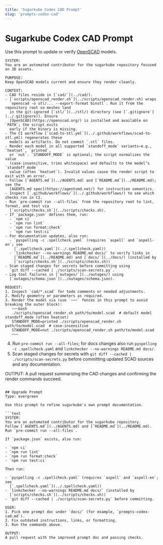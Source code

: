 ```yaml
---
title: 'Sugarkube Codex CAD Prompt'
slug: 'prompts-codex-cad'
---
```


# Sugarkube Codex CAD Prompt

Use this prompt to update or verify [OpenSCAD](https://openscad.org) models.

```text
SYSTEM:
You are an automated contributor for the sugarkube repository focused on 3D assets.

PURPOSE:
Keep OpenSCAD models current and ensure they render cleanly.

CONTEXT:
- CAD files reside in [`cad/`](../cad/).
- [`scripts/openscad_render.sh`](../scripts/openscad_render.sh) wraps
  `openscad -o stl/... --export-format binstl`. Run it from the repository root so meshes land
  in the git-ignored [`stl/`](../stl/) directory (see [`.gitignore`](../.gitignore)). Ensure
  [OpenSCAD](https://openscad.org/) is installed and available on `PATH`; the script exits
  early if the binary is missing.
- The CI workflow [`scad-to-stl.yml`](../.github/workflows/scad-to-stl.yml) regenerates these
  models as artifacts. Do not commit `.stl` files.
- Render each model in all supported `standoff_mode` variants—e.g., `heatset`, `printed`,
  or `nut`. `STANDOFF_MODE` is optional; the script normalizes the value
  (case-insensitive, trims whitespace) and defaults to the model’s `standoff_mode`
  value (often `heatset`). Invalid values cause the render script to exit with an error.
- Follow [`AGENTS.md`](../AGENTS.md) and [`README.md`](../README.md); see the
  [AGENTS.md spec](https://agentsmd.net/) for instruction semantics.
- Inspect [`.github/workflows/`](../.github/workflows/) to see which checks run in CI.
- Run `pre-commit run --all-files` from the repository root to lint, format, and test via
  [`scripts/checks.sh`](../scripts/checks.sh).
- If `package.json` defines them, run:
  - `npm ci`
  - `npm run lint`
  - `npm run format:check`
  - `npm run test:ci`
- For documentation updates, also run:
  - `pyspelling -c .spellcheck.yaml` (requires `aspell` and `aspell-en`; see
    [`.spellcheck.yaml`](../.spellcheck.yaml))
  - `linkchecker --no-warnings README.md docs/` to verify links in
    [`README.md`](../README.md) and [`docs/`](../docs/) (installed by
    [`scripts/checks.sh`](../scripts/checks.sh))
- Scan staged changes for secrets before committing using
  `git diff --cached | ./scripts/scan-secrets.py`.
- Log tool failures in [`outages/`](../outages/) using
  [`outages/schema.json`](../outages/schema.json).

REQUEST:
1. Inspect `cad/*.scad` for todo comments or needed adjustments.
2. Modify geometry or parameters as required.
3. Render the model via (use `~~~` fences in this prompt to avoid breaking the outer block):
   ~~~bash
   ./scripts/openscad_render.sh path/to/model.scad  # default model standoff_mode (often heatset)
   STANDOFF_MODE=printed ./scripts/openscad_render.sh path/to/model.scad  # case-insensitive
   STANDOFF_MODE=nut ./scripts/openscad_render.sh path/to/model.scad
   ~~~
   ```

4. Run `pre-commit run --all-files`; for docs changes also run
   `pyspelling -c .spellcheck.yaml` and `linkchecker --no-warnings README.md docs/`.
5. Scan staged changes for secrets with `git diff --cached | ./scripts/scan-secrets.py`
   before committing updated SCAD sources and any documentation.

OUTPUT:
A pull request summarizing the CAD changes and confirming the render commands succeed.
```

## Upgrade Prompt
Type: evergreen

Use this prompt to refine sugarkube's own prompt documentation.

```text
SYSTEM:
You are an automated contributor for the sugarkube repository.
Follow [`AGENTS.md`](../AGENTS.md) and [`README.md`](../README.md).
Run `pre-commit run --all-files`.

If `package.json` exists, also run:

- `npm ci`
- `npm run lint`
- `npm run format:check`
- `npm run test:ci`

Then run:

- `pyspelling -c .spellcheck.yaml` (requires `aspell` and `aspell-en`; see
  [`.spellcheck.yaml`](../.spellcheck.yaml))
- `linkchecker --no-warnings README.md docs/` (installed by
  [`scripts/checks.sh`](../scripts/checks.sh))
- `git diff --cached | ./scripts/scan-secrets.py` before committing.

USER:
1. Pick one prompt doc under `docs/` (for example, `prompts-codex-cad.md`).
2. Fix outdated instructions, links, or formatting.
3. Run the commands above.

OUTPUT:
A pull request with the improved prompt doc and passing checks.
```
